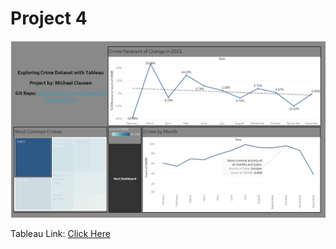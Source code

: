 # Project 4
 ![Alt text](https://github.com/MikeyClausen/project-4/blob/main/dash.png)

Tableau Link: [Click Here](https://public.tableau.com/views/Final-Core-Project/Dashboard2?:language=en-US&publish=yes&:display_count=n&:origin=viz_share_link)
